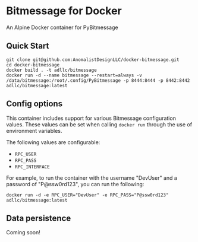 # Bitmessage for Docker

An Alpine Docker container for PyBitmessage

## Quick Start
```
git clone git@github.com:AnomalistDesignLLC/docker-bitmessage.git
cd docker-bitmessage
docker build . -t adllc/bitmessage
docker run -d --name bitmessage --restart=always -v /data/bitmessage:/root/.config/PyBitmessage -p 8444:8444 -p 8442:8442 adllc/bitmessage:latest
```

## Config options

This container includes support for various Bitmessage configuration values. These values can be set when calling `docker run` through the use of environment variables.

The following values are configurable:

* `RPC_USER`
* `RPC_PASS`
* `RPC_INTERFACE`

For example, to run the container with the username "DevUser" and a password of "P@ssw0rd123", you can run the following:
```
docker run -d -e RPC_USER="DevUser" -e RPC_PASS="P@ssw0rd123" adllc/bitmessage:latest
```
    
## Data persistence

Coming soon!
